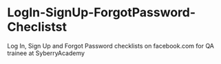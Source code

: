 # LogIn-SignUp-ForgotPassword-Checlistst
Log In, Sign Up and Forgot Password checklists on facebook.com for QA trainee at SyberryAcademy

